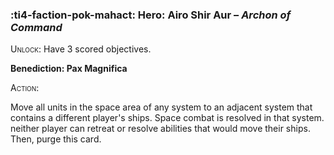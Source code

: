 ### :ti4-faction-pok-mahact: **Hero**: Airo Shir Aur – _Archon of Command_

<span style="font-variant:small-caps;">Unlock</span>: Have 3 scored objectives.

**Benediction: Pax Magnifica**

<span style="font-variant:small-caps;">Action</span>:

Move all units in the space area of any system to an adjacent system that contains a different player's ships. Space combat is resolved in that system. neither player can retreat or resolve abilities that would move their ships. Then, purge this card.
